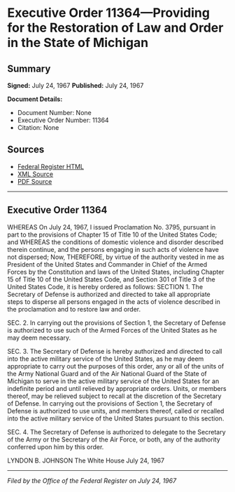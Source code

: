 # Executive Order 11364—Providing for the Restoration of Law and Order in the State of Michigan

## Summary

**Signed:** July 24, 1967
**Published:** July 24, 1967

**Document Details:**
- Document Number: None
- Executive Order Number: 11364
- Citation: None

## Sources
- [Federal Register HTML](https://www.presidency.ucsb.edu/documents/executive-order-11364-providing-for-the-restoration-law-and-order-the-state-michigan)
- [XML Source](None)
- [PDF Source](None)

---

## Executive Order 11364

WHEREAS On July 24, 1967, I issued Proclamation No. 3795, pursuant in part to the provisions of Chapter 15 of Title 10 of the United States Code; and
WHEREAS the conditions of domestic violence and disorder described therein continue, and the persons engaging in such acts of violence have not dispersed;
Now, THEREFORE, by virtue of the authority vested in me as President of the United States and Commander in Chief of the Armed Forces by the Constitution and laws of the United States, including Chapter 15 of Title 10 of the United States Code, and Section 301 of Title 3 of the United States Code, it is hereby ordered as follows:
SECTION 1. The Secretary of Defense is authorized and directed to take all appropriate steps to disperse all persons engaged in the acts of violence described in the proclamation and to restore law and order.

SEC. 2. In carrying out the provisions of Section 1, the Secretary of Defense is authorized to use such of the Armed Forces of the United States as he may deem necessary.

SEC. 3. The Secretary of Defense is hereby authorized and directed to call into the active military service of the United States, as he may deem appropriate to carry out the purposes of this order, any or all of the units of the Army National Guard and of the Air National Guard of the State of Michigan to serve in the active military service of the United States for an indefinite period and until relieved by appropriate orders. Units, or members thereof, may be relieved subject to recall at the discretion of the Secretary of Defense. In carrying out the provisions of Section 1, the Secretary of Defense is authorized to use units, and members thereof, called or recalled into the active military service of the United States pursuant to this section.

SEC. 4. The Secretary of Defense is authorized to delegate to the Secretary of the Army or the Secretary of the Air Force, or both, any of the authority conferred upon him by this order.

LYNDON B. JOHNSON
The White House
July 24, 1967

---

*Filed by the Office of the Federal Register on July 24, 1967*
